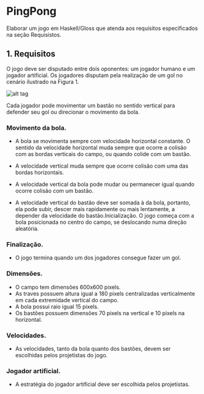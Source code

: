 # PingPong

Elaborar um jogo em Haskell/Gloss que atenda aos requisitos especificados na
seção Requisistos.

## 1. Requisitos
O jogo deve ser disputado entre dois oponentes: um jogador humano e um jogador artificial. Os
jogadores disputam pela realização de um gol no cenário ilustrado na Figura 1.

![alt tag](https://user-images.githubusercontent.com/16944803/34362168-77027cb0-ea58-11e7-9eab-18fca42d6707.png)

Cada jogador pode movimentar um bastão no sentido vertical para defender seu gol ou
direcionar o movimento da bola.

### Movimento da bola. 
- A bola se movimenta sempre com velocidade horizontal constante. O sentido da velocidade horizontal muda sempre que ocorre a colisão com as bordas verticais do campo, ou quando colide com um bastão. 

- A velocidade vertical muda sempre que ocorre colisão com uma das bordas
horizontais. 

- A velocidade vertical da bola pode mudar ou permanecer igual quando ocorre colisão com
um bastão. 

- A velocidade vertical do bastão deve ser somada à da bola, portanto, ela pode subir, descer
mais rapidamente ou mais lentamente, a depender da velocidade do bastão.Inicialização. O jogo começa com a bola posicionada no centro do campo, se deslocando numa direção
aleatória.

### Finalização. 

- O jogo termina quando um dos jogadores consegue fazer um gol.

### Dimensões. 
- O campo tem dimensões 600x600 pixels. 
- As traves possuem altura igual a 180 pixels centralizadas verticalmente em cada extremidade vertical do campo. 
- A bola possui raio igual 15 pixels.
- Os bastões possuem dimensões 70 pixels na vertical e 10 pixels na horizontal.

### Velocidades. 
- As velocidades, tanto da bola quanto dos bastões, devem ser escolhidas pelos projetistas
do jogo.

### Jogador artificial. 
- A estratégia do jogador artificial deve ser escolhida pelos projetistas.
